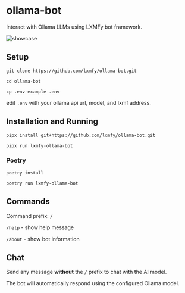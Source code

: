 # ollama-bot

Interact with Ollama LLMs using LXMFy bot framework.

![showcase](lxmfy-ollama-showcase.png)

## Setup

`git clone https://github.com/lxmfy/ollama-bot.git`

`cd ollama-bot`

`cp .env-example .env`

edit `.env` with your ollama api url, model, and lxmf address.

## Installation and Running

`pipx install git+https://github.com/lxmfy/ollama-bot.git`

`pipx run lxmfy-ollama-bot`

### Poetry 

`poetry install`

`poetry run lxmfy-ollama-bot`

## Commands 

Command prefix: `/`

`/help` - show help message

`/about` - show bot information

## Chat

Send any message **without** the `/` prefix to chat with the AI model.

The bot will automatically respond using the configured Ollama model.